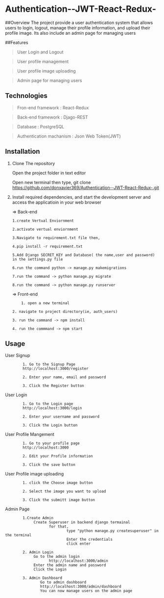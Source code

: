 # Authentication--JWT-React-Redux-

##Overview
    The project provide a user authentication system that allows users to login, logout, manage their profile information, and upload their profile image. Its also include an admin page for managing users

##Features

> User Login and Logout

> User profile management

> User profile image uploading

> Admin page for managing users

## Technologies

> Fron-end framework : React-Redux

> Back-end framework : Djago-REST

> Database : PostgreSQL

> Authentication machanism : Json Web Token(JWT)

## Installation

1. Clone The repository
   
   Open the project folder in text editor
   
   Open new terminal
   then type,
   git clone https://github.com/donxavier369/Authentication--JWT-React-Redux-.git
   

   
3. Install required dependencies, and start the development server and access the applicatioin in your web browser
   
   => Back-end
   
	   1.create Vertual Enviornment
   
	   2.activate vertual enviornment
   
	   3.Navigate to requirement.txt file then,
   
	   4.pip install -r requirement.txt
   
	   5.Add Django SECRET_KEY and Database( the name,user and password) in the settings.py file
   
	   6.run the command python -> manage.py makemigrations
   
	   7.run the command -> python manage.py migrate
   
	   8.run the command -> python manage.py runserver
   

   => Front-end
   
           1. open a new terminal
   
	   2. navigate to project directory(ie, auth_users)
   
	   3. run the command -> npm install
   
	   4. run the commmand -> npm start

## Usage

User Signup

			1. Go to the Signup Page
			http://localhost:3000/register
   
			2. Enter your name, email and password
   
			3. Click the Register button
 
User Login

			1. Go to the Login page
			http://localhost:3000/login
   
			2. Enter your username and password
   
			3. Click the Login button

User Profile Mangement

			1. Go to your profile page
			http://localhost:3000
   
			2. Edit your Profile information
   
			3. Click the save button

User Profile image uploading

			1. click the Choose image button
   
			2. Select the image you want to upload
   
			3. Click the submitt image button

Admin Page

			1.Create Admin
				 Create Superuser in backend django termainal
						for that,
								type "python manage.py createsuperuser" in the terminal
								Enter the credentials
								click enter
	
			2. Admin Login
				 Go to the admin login
						http://localhost:3000/admin
				 Enter the admin name and password
				 Click the Login
     
			3. Admin Dashboard
					Go to admin dashboard
					http://localhost:3000/admin/dashboard
					You can now manage users on the admin page
   					

        

 
  
   			
   		
   
   
